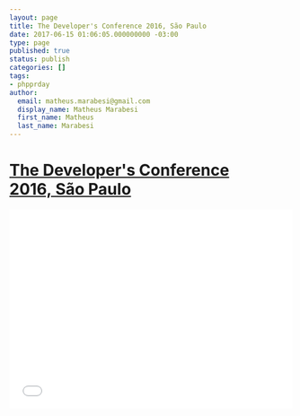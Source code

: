 ```yaml
---
layout: page
title: The Developer's Conference 2016, São Paulo
date: 2017-06-15 01:06:05.000000000 -03:00
type: page
published: true
status: publish
categories: []
tags:
- phpprday
author:
  email: matheus.marabesi@gmail.com
  display_name: Matheus Marabesi
  first_name: Matheus
  last_name: Marabesi
---
```


<h1><a href="http://www.thedevelopersconference.com.br/tdc/2016/saopaulo/trilha-php-architecture" target="_blank">The Developer's Conference 2016, São Paulo</a></h1>
<p><iframe src="//www.slideshare.net/slideshow/embed_code/key/17RreQzcXK45Dl" width="100%" height="355" frameborder="0" marginwidth="0" marginheight="0" scrolling="no" allowfullscreen> </iframe></p>
